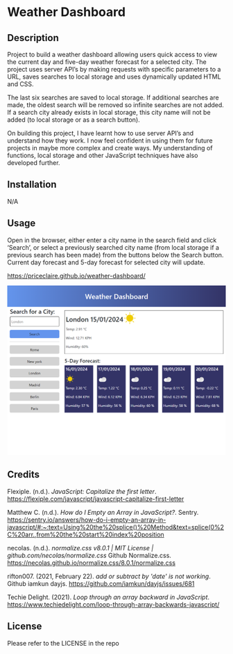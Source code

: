 # Weather Dashboard

## Description

Project to build a weather dashboard allowing users quick access to view the current day and five-day weather forecast for a selected city. The project uses server API’s by making requests with specific parameters to a URL, saves searches to local storage and uses dynamically updated HTML and CSS.

The last six searches are saved to local storage. If additional searches are made, the oldest search will be removed so infinite searches are not added. If a search city already exists in local storage, this city name will not be added (to local storage or as a search button). 

On building this project, I have learnt how to use server API’s and understand how they work. I now feel confident in using them for future projects in maybe more complex and create ways. My understanding of functions, local storage and other JavaScript techniques have also developed further. 
 
## Installation

N/A

## Usage

Open in the browser, either enter a city name in the search field and click ‘Search’, or select a previously searched city name (from local storage if a previous search has been made) from the buttons below the Search button. Current day forecast and 5-day forecast for selected city will update. 

https://priceclaire.github.io/weather-dashboard/


![screenshot](images/02_screenshot.png)

## Credits

Flexiple. (n.d.). *JavaScript: Capitalize the first letter*. https://flexiple.com/javascript/javascript-capitalize-first-letter

Matthew C. (n.d.). *How do I Empty an Array in JavaScript?*. Sentry. https://sentry.io/answers/how-do-i-empty-an-array-in-javascript/#:~:text=Using%20the%20splice()%20Method&text=splice(0%2C%20arr.,from%20the%20start%20index%20position

necolas. (n.d.). *normalize.css v8.0.1 | MIT License | github.com/necolas/normalize.css* Github Normalize.css. https://necolas.github.io/normalize.css/8.0.1/normalize.css

rifton007. (2021, February 22). *add or subtract by 'date' is not working*. Github iamkun dayjs. https://github.com/iamkun/dayjs/issues/681 

Techie Delight. (2021). *Loop through an array backward in JavaScript*. https://www.techiedelight.com/loop-through-array-backwards-javascript/

## License

Please refer to the LICENSE in the repo
